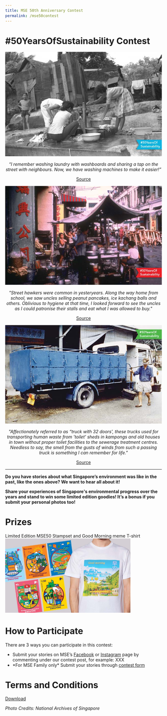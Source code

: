 ```yaml
---
title: MSE 50th Anniversary Contest
permalink: /mse50contest
---
```


<h1>#50YearsOfSustainability Contest</h1>

<center>
<img src="/images/mse50/c1.jpg" alt="washing laundry in the past">
<p><em>“I remember washing laundry with washboards and sharing a tap on the street with neighbours. Now, we have washing machines to make it easier!”</em></p> 
<a href="https://www.singaporememory.sg/contents/SMB-10454abc-62f7-4223-aaa2-820870adda77">Source</a>

<p></p>
  
<img src="/images/mse50/c2.jpg" alt="street hawkers in the past">
<p><em>"Street hawkers were common in yesteryears.  Along the way home from school, we saw uncles selling peanut pancakes, ice kachang balls and others.  Oblivious to hygiene at that time, I looked forward to see the uncles as I could patronise their stalls and eat what I was allowed to buy."</em></p>
<a href="https://www.singaporememory.sg/contents/SMB-22f9fc67-d20d-4ca7-a4b4-cb1168ae137d">Source</a>

<p></p>
  
<img src="/images/mse50/c3.jpg" alt="night soil collection in the past">
<p><em>"Affectionately referred to as “truck with 32 doors', these trucks used for transporting human waste from 'toilet' sheds in kampongs and old houses in town without proper toilet facilities to the sewerage treatment centres.  Needless to say, the smell from the gusts of winds from such a passing truck is something I can remember for life."</em></p>
 <a href="https://www.singaporememory.sg/contents/SMB-ad16d49b-0996-4e29-b2f0-5a115a2f656e">Source</a>

</center>

<hr>

<p><strong>Do you have stories about what Singapore’s environment was like in the past, like the ones above? We want to hear all about it! </strong></p>

<p><strong>Share your experiences of Singapore's environmental progress over the years and stand to win some limited edition goodies! It’s a bonus if you submit your personal photos too! </strong></p>

<h1>Prizes</h1>
Limited Edition MSE50 Stampset and Good Morning meme T-shirt 
<img src="/images/mse50/c4.jpg" alt="prizes" width="80%">

<h1>How to Participate</h1>

There are 3 ways you can participate in this contest:

<ul>

<li>Submit your stories on MSE’s <a href="www.facebook.com/msesingapore">Facebook</a> or <a href="www.instagram.com/msesingapore">Instagram</a> page by commenting under our contest post, for example: XXX </li>
<li>*For MSE Family only* Submit your stories through <a href="https://form.gov.sg/62ddefa891bac10012f9d04e">contest form</a></li>
</ul>




<h1>Terms and Conditions</h1>

[Download](/images/mse50/msetnc.pdf)


<em>Photo Credits: National Archives of Singapore</em>
